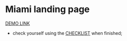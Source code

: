 # Miami landing page
[DEMO LINK](https://hanianassalska.github.io/layout_miami/)

- check yourself using the [CHECKLIST](https://github.com/mate-academy/layout_miami/blob/master/checklist.md) when finished;
